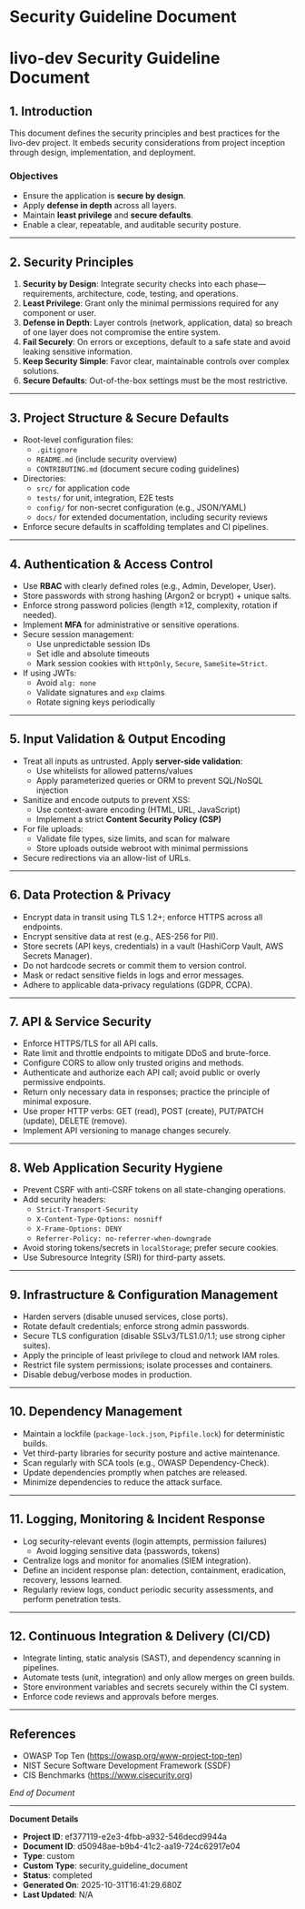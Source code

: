 # Security Guideline Document

# livo-dev Security Guideline Document

## 1. Introduction
This document defines the security principles and best practices for the livo-dev project. It embeds security considerations from project inception through design, implementation, and deployment.

### Objectives
- Ensure the application is **secure by design**.
- Apply **defense in depth** across all layers.
- Maintain **least privilege** and **secure defaults**.
- Enable a clear, repeatable, and auditable security posture.

---

## 2. Security Principles
1. **Security by Design**: Integrate security checks into each phase—requirements, architecture, code, testing, and operations.
2. **Least Privilege**: Grant only the minimal permissions required for any component or user.
3. **Defense in Depth**: Layer controls (network, application, data) so breach of one layer does not compromise the entire system.
4. **Fail Securely**: On errors or exceptions, default to a safe state and avoid leaking sensitive information.
5. **Keep Security Simple**: Favor clear, maintainable controls over complex solutions.
6. **Secure Defaults**: Out-of-the-box settings must be the most restrictive.

---

## 3. Project Structure & Secure Defaults
- Root-level configuration files:
  - `.gitignore`
  - `README.md` (include security overview)
  - `CONTRIBUTING.md` (document secure coding guidelines)
- Directories:
  - `src/` for application code
  - `tests/` for unit, integration, E2E tests
  - `config/` for non-secret configuration (e.g., JSON/YAML)
  - `docs/` for extended documentation, including security reviews
- Enforce secure defaults in scaffolding templates and CI pipelines.

---

## 4. Authentication & Access Control
- Use **RBAC** with clearly defined roles (e.g., Admin, Developer, User).
- Store passwords with strong hashing (Argon2 or bcrypt) + unique salts.
- Enforce strong password policies (length ≥12, complexity, rotation if needed).
- Implement **MFA** for administrative or sensitive operations.
- Secure session management:
  - Use unpredictable session IDs
  - Set idle and absolute timeouts
  - Mark session cookies with `HttpOnly`, `Secure`, `SameSite=Strict`.
- If using JWTs:
  - Avoid `alg: none`
  - Validate signatures and `exp` claims
  - Rotate signing keys periodically

---

## 5. Input Validation & Output Encoding
- Treat all inputs as untrusted. Apply **server-side validation**:
  - Use whitelists for allowed patterns/values
  - Apply parameterized queries or ORM to prevent SQL/NoSQL injection
- Sanitize and encode outputs to prevent XSS:
  - Use context-aware encoding (HTML, URL, JavaScript)
  - Implement a strict **Content Security Policy (CSP)**
- For file uploads:
  - Validate file types, size limits, and scan for malware
  - Store uploads outside webroot with minimal permissions
- Secure redirections via an allow-list of URLs.

---

## 6. Data Protection & Privacy
- Encrypt data in transit using TLS 1.2+; enforce HTTPS across all endpoints.
- Encrypt sensitive data at rest (e.g., AES-256 for PII).
- Store secrets (API keys, credentials) in a vault (HashiCorp Vault, AWS Secrets Manager).
- Do not hardcode secrets or commit them to version control.
- Mask or redact sensitive fields in logs and error messages.
- Adhere to applicable data-privacy regulations (GDPR, CCPA).

---

## 7. API & Service Security
- Enforce HTTPS/TLS for all API calls.
- Rate limit and throttle endpoints to mitigate DDoS and brute-force.
- Configure CORS to allow only trusted origins and methods.
- Authenticate and authorize each API call; avoid public or overly permissive endpoints.
- Return only necessary data in responses; practice the principle of minimal exposure.
- Use proper HTTP verbs: GET (read), POST (create), PUT/PATCH (update), DELETE (remove).
- Implement API versioning to manage changes securely.

---

## 8. Web Application Security Hygiene
- Prevent CSRF with anti-CSRF tokens on all state-changing operations.
- Add security headers:
  - `Strict-Transport-Security`
  - `X-Content-Type-Options: nosniff`
  - `X-Frame-Options: DENY`
  - `Referrer-Policy: no-referrer-when-downgrade`
- Avoid storing tokens/secrets in `localStorage`; prefer secure cookies.
- Use Subresource Integrity (SRI) for third-party assets.

---

## 9. Infrastructure & Configuration Management
- Harden servers (disable unused services, close ports).
- Rotate default credentials; enforce strong admin passwords.
- Secure TLS configuration (disable SSLv3/TLS1.0/1.1; use strong cipher suites).
- Apply the principle of least privilege to cloud and network IAM roles.
- Restrict file system permissions; isolate processes and containers.
- Disable debug/verbose modes in production.

---

## 10. Dependency Management
- Maintain a lockfile (`package-lock.json`, `Pipfile.lock`) for deterministic builds.
- Vet third-party libraries for security posture and active maintenance.
- Scan regularly with SCA tools (e.g., OWASP Dependency-Check).
- Update dependencies promptly when patches are released.
- Minimize dependencies to reduce the attack surface.

---

## 11. Logging, Monitoring & Incident Response
- Log security-relevant events (login attempts, permission failures)
  - Avoid logging sensitive data (passwords, tokens)
- Centralize logs and monitor for anomalies (SIEM integration).
- Define an incident response plan: detection, containment, eradication, recovery, lessons learned.
- Regularly review logs, conduct periodic security assessments, and perform penetration tests.

---

## 12. Continuous Integration & Delivery (CI/CD)
- Integrate linting, static analysis (SAST), and dependency scanning in pipelines.
- Automate tests (unit, integration) and only allow merges on green builds.
- Store environment variables and secrets securely within the CI system.
- Enforce code reviews and approvals before merges.

---

## References
- OWASP Top Ten (https://owasp.org/www-project-top-ten)
- NIST Secure Software Development Framework (SSDF)
- CIS Benchmarks (https://www.cisecurity.org)


*End of Document*

---
**Document Details**
- **Project ID**: ef377119-e2e3-4fbb-a932-546decd9944a
- **Document ID**: d50948ae-b9b4-41c2-aa19-724c62917e04
- **Type**: custom
- **Custom Type**: security_guideline_document
- **Status**: completed
- **Generated On**: 2025-10-31T16:41:29.680Z
- **Last Updated**: N/A
